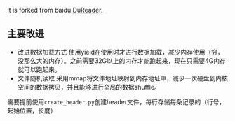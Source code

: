 it is forked from baidu [DuReader](https://github.com/baidu/DuReader).

## 主要改进
- 改进数据加载方式
使用yield在使用时才进行数据加载，减少内存使用（穷，没那么大的内存）。之前需要32G以上的内存才能跑起来，现在只需要4G内存就可以跑起来。
- 文件随机读取
采用mmap将文件地址映射到内存地址中，减少一次硬盘到内核空间的数据拷贝，并且能够进行全局的数据shuffle。

需要提前使用`create_header.py`创建header文件，每行存储每条记录的（行号，起始位置，长度）

